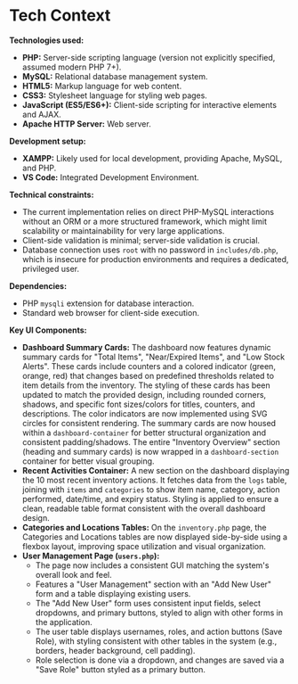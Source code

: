 # Tech Context

**Technologies used:**
- **PHP:** Server-side scripting language (version not explicitly specified, assumed modern PHP 7+).
- **MySQL:** Relational database management system.
- **HTML5:** Markup language for web content.
- **CSS3:** Stylesheet language for styling web pages.
- **JavaScript (ES5/ES6+):** Client-side scripting for interactive elements and AJAX.
- **Apache HTTP Server:** Web server.

**Development setup:**
- **XAMPP:** Likely used for local development, providing Apache, MySQL, and PHP.
- **VS Code:** Integrated Development Environment.

**Technical constraints:**
- The current implementation relies on direct PHP-MySQL interactions without an ORM or a more structured framework, which might limit scalability or maintainability for very large applications.
- Client-side validation is minimal; server-side validation is crucial.
- Database connection uses `root` with no password in `includes/db.php`, which is insecure for production environments and requires a dedicated, privileged user.

**Dependencies:**
- PHP `mysqli` extension for database interaction.
- Standard web browser for client-side execution.

**Key UI Components:**
- **Dashboard Summary Cards:** The dashboard now features dynamic summary cards for "Total Items", "Near/Expired Items", and "Low Stock Alerts". These cards include counters and a colored indicator (green, orange, red) that changes based on predefined thresholds related to item details from the inventory. The styling of these cards has been updated to match the provided design, including rounded corners, shadows, and specific font sizes/colors for titles, counters, and descriptions. The color indicators are now implemented using SVG circles for consistent rendering. The summary cards are now housed within a `dashboard-container` for better structural organization and consistent padding/shadows. The entire "Inventory Overview" section (heading and summary cards) is now wrapped in a `dashboard-section` container for better visual grouping.
- **Recent Activities Container:** A new section on the dashboard displaying the 10 most recent inventory actions. It fetches data from the `logs` table, joining with `items` and `categories` to show item name, category, action performed, date/time, and expiry status. Styling is applied to ensure a clean, readable table format consistent with the overall dashboard design.
- **Categories and Locations Tables:** On the `inventory.php` page, the Categories and Locations tables are now displayed side-by-side using a flexbox layout, improving space utilization and visual organization.
- **User Management Page (`users.php`):**
    -   The page now includes a consistent GUI matching the system's overall look and feel.
    -   Features a "User Management" section with an "Add New User" form and a table displaying existing users.
    -   The "Add New User" form uses consistent input fields, select dropdowns, and primary buttons, styled to align with other forms in the application.
    -   The user table displays usernames, roles, and action buttons (Save Role), with styling consistent with other tables in the system (e.g., borders, header background, cell padding).
    -   Role selection is done via a dropdown, and changes are saved via a "Save Role" button styled as a primary button.
